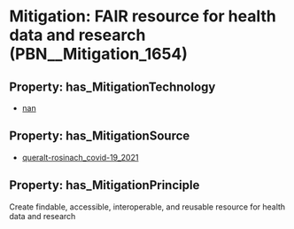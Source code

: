 # Mitigation: __FAIR resource for health data and research__ (PBN__Mitigation_1654)

## Property: has_MitigationTechnology

* [nan](../Technology/PBN__Technology_22)

## Property: has_MitigationSource

* [queralt-rosinach_covid-19_2021](../Article/PBN__Article_259)

## Property: has_MitigationPrinciple

Create findable, accessible, interoperable, and reusable resource for health data and research

